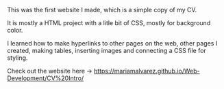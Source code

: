 This was the first website I made, which is a simple copy of my CV.

It is mostly a HTML project with a litle bit of CSS, mostly for background color.

I learned how to make hyperlinks to other pages on the web, other pages I created, making tables, inserting images and connecting a CSS file for styling.

Check out the website here -> https://mariamalvarez.github.io/Web-Development/CV%20Intro/
